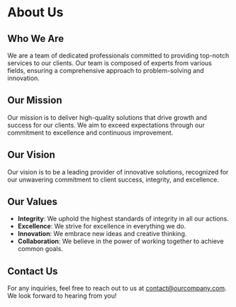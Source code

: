 # About Us

## Who We Are

We are a team of dedicated professionals committed to providing top-notch services to our clients. Our team is composed of experts from various fields, ensuring a comprehensive approach to problem-solving and innovation.

## Our Mission

Our mission is to deliver high-quality solutions that drive growth and success for our clients. We aim to exceed expectations through our commitment to excellence and continuous improvement.

## Our Vision

Our vision is to be a leading provider of innovative solutions, recognized for our unwavering commitment to client success, integrity, and excellence.

## Our Values

- **Integrity**: We uphold the highest standards of integrity in all our actions.
- **Excellence**: We strive for excellence in everything we do.
- **Innovation**: We embrace new ideas and creative thinking.
- **Collaboration**: We believe in the power of working together to achieve common goals.

## Contact Us

For any inquiries, feel free to reach out to us at contact@ourcompany.com. We look forward to hearing from you!

